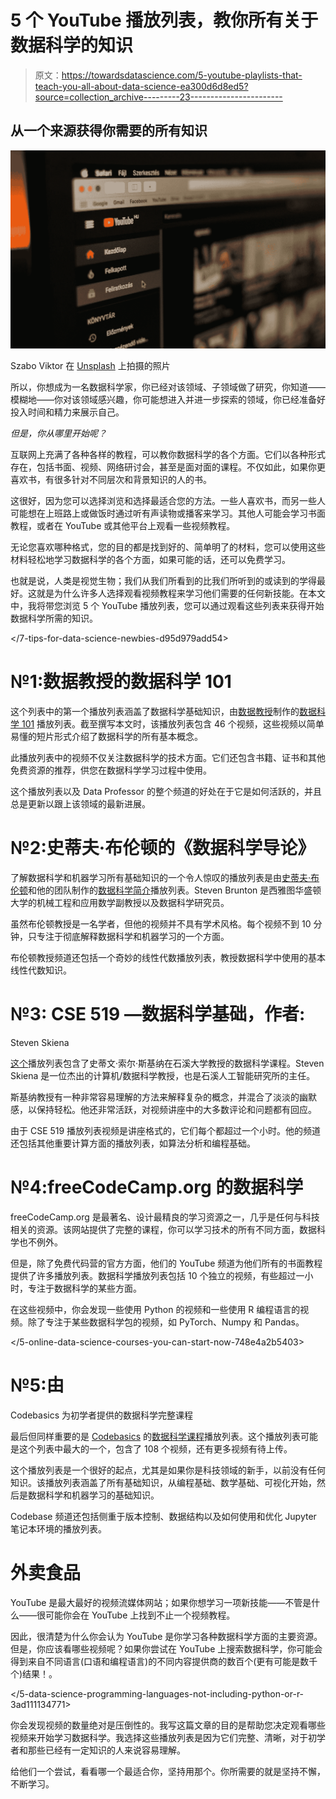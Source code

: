 # 5 个 YouTube 播放列表，教你所有关于数据科学的知识

> 原文：<https://towardsdatascience.com/5-youtube-playlists-that-teach-you-all-about-data-science-ea300d6d8ed5?source=collection_archive---------23----------------------->

## 从一个来源获得你需要的所有知识

![](img/3ae006c345f374658b509adc03d35b84.png)

Szabo Viktor 在 [Unsplash](https://unsplash.com?utm_source=medium&utm_medium=referral) 上拍摄的照片

所以，你想成为一名数据科学家，你已经对该领域、子领域做了研究，你知道——模糊地——你对该领域感兴趣，你可能想进入并进一步探索的领域，你已经准备好投入时间和精力来展示自己。

*但是，你从哪里开始呢？*

互联网上充满了各种各样的教程，可以教你数据科学的各个方面。它们以各种形式存在，包括书面、视频、网络研讨会，甚至是面对面的课程。不仅如此，如果你更喜欢书，有很多针对不同层次和背景知识的人的书。

</a-learning-path-to-becoming-a-data-scientist-56c5c2e8ae3f>  

这很好，因为您可以选择浏览和选择最适合您的方法。一些人喜欢书，而另一些人可能想在上班路上或做饭时通过听有声读物或播客来学习。其他人可能会学习书面教程，或者在 YouTube 或其他平台上观看一些视频教程。

无论您喜欢哪种格式，您的目的都是找到好的、简单明了的材料，您可以使用这些材料轻松地学习数据科学的各个方面，如果可能的话，还可以免费学习。

也就是说，人类是视觉生物；我们从我们所看到的比我们所听到的或读到的学得最好。这就是为什么许多人选择观看视频教程来学习他们需要的任何新技能。在本文中，我将带您浏览 5 个 YouTube 播放列表，您可以通过观看这些列表来获得开始数据科学所需的知识。

</7-tips-for-data-science-newbies-d95d979add54>  

# №1:数据教授的数据科学 101

这个列表中的第一个播放列表涵盖了数据科学基础知识，由[数据教授](https://www.youtube.com/c/DataProfessor)制作的[数据科学 101](https://www.youtube.com/playlist?list=PLtqF5YXg7GLn0WWB_wQx7wHrIvbs0EH2e) 播放列表。截至撰写本文时，该播放列表包含 46 个视频，这些视频以简单易懂的短片形式介绍了数据科学的所有基本概念。

此播放列表中的视频不仅关注数据科学的技术方面。它们还包含书籍、证书和其他免费资源的推荐，供您在数据科学学习过程中使用。

这个播放列表以及 Data Professor 的整个频道的好处在于它是如何活跃的，并且总是更新以跟上该领域的最新进展。

# №2:史蒂夫·布伦顿的《数据科学导论》

了解数据科学和机器学习所有基础知识的一个令人惊叹的播放列表是由[史蒂夫·布伦顿](https://www.youtube.com/c/Eigensteve)和他的团队制作的[数据科学简介](https://www.youtube.com/playlist?list=PLMrJAkhIeNNQV7wi9r7Kut8liLFMWQOXn)播放列表。Steven Brunton 是西雅图华盛顿大学的机械工程和应用数学副教授以及数据科学研究员。

虽然布伦顿教授是一名学者，但他的视频并不具有学术风格。每个视频不到 10 分钟，只专注于彻底解释数据科学和机器学习的一个方面。

布伦顿教授频道还包括一个奇妙的线性代数播放列表，教授数据科学中使用的基本线性代数知识。

</data-science-lingo-101-10-terms-you-need-to-know-as-a-data-scientist-981aa17d5cdf>  

# №3: CSE 519 —数据科学基础，作者:
Steven Skiena

[这个](https://www.youtube.com/playlist?list=PLOtl7M3yp-DVODzTKX8JtXkm1EG3u2BsD)播放列表包含了史蒂文·索尔·斯基纳在石溪大学教授的数据科学课程。Steven Skiena 是一位杰出的计算机/数据科学教授，也是石溪人工智能研究所的主任。

斯基纳教授有一种非常容易理解的方法来解释复杂的概念，并混合了淡淡的幽默感，以保持轻松。他还非常活跃，对视频讲座中的大多数评论和问题都有回应。

由于 CSE 519 播放列表视频是讲座格式的，它们每个都超过一个小时。他的频道还包括其他重要计算方面的播放列表，如算法分析和编程基础。

# №4:freeCodeCamp.org 的数据科学

freeCodeCamp.org 是最著名、设计最精良的学习资源之一，几乎是任何与科技相关的资源。该网站提供了完整的课程，你可以学习技术的所有不同方面，数据科学也不例外。

但是，除了免费代码营的官方方面，他们的 YouTube 频道为他们所有的书面教程提供了许多播放列表。数据科学播放列表包括 10 个独立的视频，有些超过一小时，专注于数据科学的某些方面。

在这些视频中，你会发现一些使用 Python 的视频和一些使用 R 编程语言的视频。除了专注于某些数据科学包的视频，如 PyTorch、Numpy 和 Pandas。

</5-online-data-science-courses-you-can-start-now-748e4a2b5403>  

# №5:由
Codebasics 为初学者提供的数据科学完整课程

最后但同样重要的是 [Codebasics](https://www.youtube.com/channel/UCh9nVJoWXmFb7sLApWGcLPQ) 的[数据科学课程](https://www.youtube.com/playlist?list=PLeo1K3hjS3us_ELKYSj_Fth2tIEkdKXvV)播放列表。这个播放列表可能是这个列表中最大的一个，包含了 108 个视频，还有更多视频有待上传。

这个播放列表是一个很好的起点，尤其是如果你是科技领域的新手，以前没有任何知识。该播放列表涵盖了所有基础知识，从编程基础、数学基础、可视化开始，然后是数据科学和机器学习的基础知识。

Codebase 频道还包括侧重于版本控制、数据结构以及如何使用和优化 Jupyter 笔记本环境的播放列表。

# 外卖食品

YouTube 是最大最好的视频流媒体网站；如果你想学习一项新技能——不管是什么——很可能你会在 YouTube 上找到不止一个视频教程。

因此，很清楚为什么你会认为 YouTube 是你学习各种数据科学方面的主要资源。但是，你应该看哪些视频呢？如果你尝试在 YouTube 上搜索数据科学，你可能会得到来自不同语言(口语和编程语言)的不同内容提供商的数百个(更有可能是数千个)结果！。

</5-data-science-programming-languages-not-including-python-or-r-3ad111134771>  

你会发现视频的数量绝对是压倒性的。我写这篇文章的目的是帮助您决定观看哪些视频来开始学习数据科学。我选择这些播放列表是因为它们完整、清晰，对于初学者和那些已经有一定知识的人来说容易理解。

给他们一个尝试，看看哪一个最适合你，坚持用那个。你所需要的就是坚持不懈，不断学习。